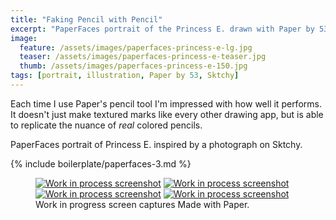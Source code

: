 ```yaml
---
title: "Faking Pencil with Pencil"
excerpt: "PaperFaces portrait of the Princess E. drawn with Paper by 53 on an iPad."
image: 
  feature: /assets/images/paperfaces-princess-e-lg.jpg
  teaser: /assets/images/paperfaces-princess-e-teaser.jpg
  thumb: /assets/images/paperfaces-princess-e-150.jpg
tags: [portrait, illustration, Paper by 53, Sktchy]
---
```


Each time I use Paper's pencil tool I'm impressed with how well it performs. It doesn't just make textured marks like every other drawing app, but is able to replicate the nuance of *real* colored pencils.

PaperFaces portrait of Princess E. inspired by a photograph on Sktchy.

{% include boilerplate/paperfaces-3.md %}

<figure class="third">
  <a href="{{ site.url }}/assets/images/paperfaces-princess-e-process-1-lg.jpg"><img src="{{ site.url }}/assets/images/paperfaces-princess-e-process-1-600.jpg" alt="Work in process screenshot"></a>
  <a href="{{ site.url }}/assets/images/paperfaces-princess-e-process-2-lg.jpg"><img src="{{ site.url }}/assets/images/paperfaces-princess-e-process-2-600.jpg" alt="Work in process screenshot"></a>
  <a href="{{ site.url }}/assets/images/paperfaces-princess-e-process-3-lg.jpg"><img src="{{ site.url }}/assets/images/paperfaces-princess-e-process-3-600.jpg" alt="Work in process screenshot"></a>
  <a href="{{ site.url }}/assets/images/paperfaces-princess-e-process-4-lg.jpg"><img src="{{ site.url }}/assets/images/paperfaces-princess-e-process-4-600.jpg" alt="Work in process screenshot"></a>
  <figcaption>Work in progress screen captures Made with Paper.</figcaption>
</figure>
